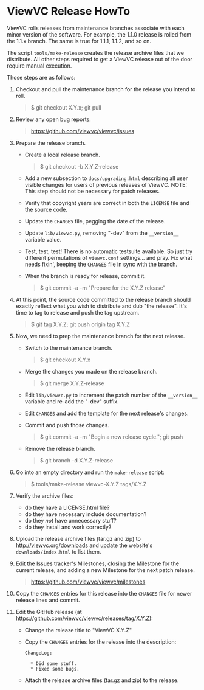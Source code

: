 # ViewVC Release HowTo

ViewVC rolls releases from maintenance branches associate with each
minor version of the software.  For example, the 1.1.0 release is rolled
from the 1.1.x branch.  The same is true for 1.1.1, 1.1.2, and so on.

The script `tools/make-release` creates the release archive files that
we distribute.  All other steps required to get a ViewVC release out
of the door require manual execution.

Those steps are as follows:

1.  Checkout and pull the maintenance branch for the release you
    intend to roll.

    > $ git checkout X.Y.x; git pull

2.  Review any open bug reports.

    > https://github.com/viewvc/viewvc/issues

3.  Prepare the release branch.

    * Create a local release branch.

        > $ git checkout -b X.Y.Z-release

    * Add a new subsection to `docs/upgrading.html` describing all
      user visible changes for users of previous releases of ViewVC.
      NOTE: This step should not be necessary for patch releases.

    * Verify that copyright years are correct in both the `LICENSE`
      file and the source code.

    * Update the `CHANGES` file, pegging the date of the release.

    * Update `lib/viewvc.py`, removing "-dev" from the `__version__`
      variable value.
    
    * Test, test, test!  There is no automatic testsuite available.
      So just try different permutations of `viewvc.conf`
      settings... and pray.  Fix what needs fixin', keeping the
      `CHANGES` file in sync with the branch.

    * When the branch is ready for release, commit it.

        > $ git commit -a -m "Prepare for the X.Y.Z release"

4.  At this point, the source code committed to the release branch
    should exactly reflect what you wish to distribute and dub "the
    release".  It's time to tag to release and push the tag upstream.

    > $ git tag X.Y.Z; git push origin tag X.Y.Z

5.  Now, we need to prep the maintenance branch for the next release.

    * Switch to the maintenance branch.

        > $ git checkout X.Y.x
  
    * Merge the changes you made on the release branch.

        > $ git merge X.Y.Z-release
        
    * Edit `lib/viewvc.py` to increment the patch number of the
      `__version__` variable and re-add the "-dev" suffix.

    * Edit `CHANGES` and add the template for the next release's
      changes.

    * Commit and push those changes.

        > $ git commit -a -m "Begin a new release cycle."; git push

    * Remove the release branch.

        > $ git branch -d X.Y.Z-release

6.  Go into an empty directory and run the `make-release` script:

    > $ tools/make-release viewvc-X.Y.Z tags/X.Y.Z

7.  Verify the archive files:

    * do they have a LICENSE.html file?
    * do they have necessary include documentation?
    * do they *not* have unnecessary stuff?
    * do they install and work correctly?

8.  Upload the release archive files (tar.gz and zip) to
    http://viewvc.org/downloads and update the website's
    `downloads/index.html` to list them.

9.  Edit the Issues tracker's Milestones, closing the Milestone for the current
    release, and adding a new Milestone for the next patch release.

    > https://github.com/viewvc/viewvc/milestones

10. Copy the `CHANGES` entries for this release into the `CHANGES`
    file for newer release lines and commit.

11. Edit the GitHub release (at https://github.com/viewvc/viewvc/releases/tag/X.Y.Z):

    * Change the release title to "ViewVC X.Y.Z"
 
    * Copy the `CHANGES` entries for the release into the description:

        ```
        ChangeLog:
         
          * Did some stuff.
          * Fixed some bugs.
         ```
         
    * Attach the release archive files (tar.gz and zip) to the release.

        
